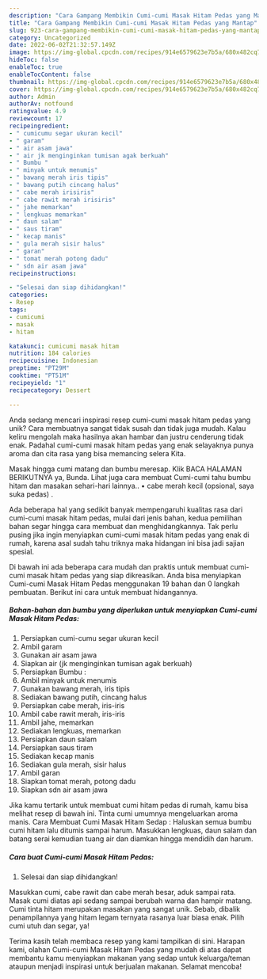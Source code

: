 ```yaml
---
description: "Cara Gampang Membikin Cumi-cumi Masak Hitam Pedas yang Mantap"
title: "Cara Gampang Membikin Cumi-cumi Masak Hitam Pedas yang Mantap"
slug: 923-cara-gampang-membikin-cumi-cumi-masak-hitam-pedas-yang-mantap
category: Uncategorized
date: 2022-06-02T21:32:57.149Z
image: https://img-global.cpcdn.com/recipes/914e6579623e7b5a/680x482cq70/cumi-cumi-masak-hitam-pedas-foto-resep-utama.jpg
hideToc: false
enableToc: true
enableTocContent: false
thumbnail: https://img-global.cpcdn.com/recipes/914e6579623e7b5a/680x482cq70/cumi-cumi-masak-hitam-pedas-foto-resep-utama.jpg
cover: https://img-global.cpcdn.com/recipes/914e6579623e7b5a/680x482cq70/cumi-cumi-masak-hitam-pedas-foto-resep-utama.jpg
author: Admin
authorAv: notfound
ratingvalue: 4.9
reviewcount: 17
recipeingredient:
- " cumicumu segar ukuran kecil"
- " garam"
- " air asam jawa"
- " air jk menginginkan tumisan agak berkuah"
- " Bumbu "
- " minyak untuk menumis"
- " bawang merah iris tipis"
- " bawang putih cincang halus"
- " cabe merah irisiris"
- " cabe rawit merah irisiris"
- " jahe memarkan"
- " lengkuas memarkan"
- " daun salam"
- " saus tiram"
- " kecap manis"
- " gula merah sisir halus"
- " garan"
- " tomat merah potong dadu"
- " sdn air asam jawa"
recipeinstructions:

- "Selesai dan siap dihidangkan!"
categories:
- Resep
tags:
- cumicumi
- masak
- hitam

katakunci: cumicumi masak hitam 
nutrition: 184 calories
recipecuisine: Indonesian
preptime: "PT29M"
cooktime: "PT51M"
recipeyield: "1"
recipecategory: Dessert

---
```





Anda sedang mencari inspirasi resep cumi-cumi masak hitam pedas yang unik? Cara membuatnya sangat tidak susah dan tidak juga mudah. Kalau keliru mengolah maka hasilnya akan hambar dan justru cenderung tidak enak. Padahal cumi-cumi masak hitam pedas yang enak selayaknya punya aroma dan cita rasa yang bisa memancing selera Kita.





Masak hingga cumi matang dan bumbu meresap. Klik BACA HALAMAN BERIKUTNYA ya, Bunda. Lihat juga cara membuat Cumi-cumi tahu bumbu hitam dan masakan sehari-hari lainnya.. • cabe merah kecil (opsional, saya suka pedas) .

Ada beberapa hal yang sedikit banyak mempengaruhi kualitas rasa dari cumi-cumi masak hitam pedas, mulai dari jenis bahan, kedua pemilihan bahan segar hingga cara membuat dan menghidangkannya. Tak perlu pusing jika ingin menyiapkan cumi-cumi masak hitam pedas yang enak di rumah, karena asal sudah tahu triknya maka hidangan ini bisa jadi sajian spesial.






Di bawah ini ada beberapa cara mudah dan praktis untuk membuat cumi-cumi masak hitam pedas yang siap dikreasikan. Anda bisa menyiapkan Cumi-cumi Masak Hitam Pedas menggunakan 19 bahan dan 0 langkah pembuatan. Berikut ini cara untuk membuat hidangannya.

<!--inarticleads1-->

##### Bahan-bahan dan bumbu yang diperlukan untuk menyiapkan Cumi-cumi Masak Hitam Pedas:

1. Persiapkan  cumi-cumu segar ukuran kecil
1. Ambil  garam
1. Gunakan  air asam jawa
1. Siapkan  air (jk menginginkan tumisan agak berkuah)
1. Persiapkan  Bumbu :
1. Ambil  minyak untuk menumis
1. Gunakan  bawang merah, iris tipis
1. Sediakan  bawang putih, cincang halus
1. Persiapkan  cabe merah, iris-iris
1. Ambil  cabe rawit merah, iris-iris
1. Ambil  jahe, memarkan
1. Sediakan  lengkuas, memarkan
1. Persiapkan  daun salam
1. Persiapkan  saus tiram
1. Sediakan  kecap manis
1. Sediakan  gula merah, sisir halus
1. Ambil  garan
1. Siapkan  tomat merah, potong dadu
1. Siapkan  sdn air asam jawa


Jika kamu tertarik untuk membuat cumi hitam pedas di rumah, kamu bisa melihat resep di bawah ini. Tinta cumi umumnya mengeluarkan aroma manis. Cara Membuat Cumi Masak Hitam Sedap : Haluskan semua bumbu cumi hitam lalu ditumis sampai harum. Masukkan lengkuas, daun salam dan batang serai kemudian tuang air dan diamkan hingga mendidih dan harum. 

<!--inarticleads2-->

##### Cara buat Cumi-cumi Masak Hitam Pedas:


1. Selesai dan siap dihidangkan!

Masukkan cumi, cabe rawit dan cabe merah besar, aduk sampai rata. Masak cumi diatas api sedang sampai berubah warna dan hampir matang. Cumi tinta hitam merupakan masakan yang sangat unik. Sebab, dibalik penampilannya yang hitam legam ternyata rasanya luar biasa enak. Pilih cumi utuh dan segar, ya! 

Terima kasih telah membaca resep yang kami tampilkan di sini. Harapan kami, olahan Cumi-cumi Masak Hitam Pedas yang mudah di atas dapat membantu kamu menyiapkan makanan yang sedap untuk keluarga/teman ataupun menjadi inspirasi untuk berjualan makanan. Selamat mencoba!
